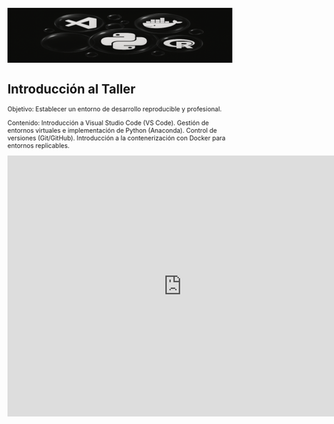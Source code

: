 ![banner 1](images/banner1.png ':class=banner-image')

# Introducción al Taller

Objetivo: Establecer un entorno de desarrollo reproducible y profesional.

Contenido: Introducción a Visual Studio Code (VS Code). Gestión de entornos virtuales e implementación de Python (Anaconda). Control de versiones (Git/GitHub). Introducción a la contenerización con Docker para entornos replicables.

<div class="video-container-4by3"><iframe width="780" height="585" src="https://www.youtube.com/live/KJsveFYG7Wg?si=OkWFSJXw7_wTSku1" frameborder="0" allow="accelerometer; autoplay; encrypted-media; gyroscope; picture-in-picture" allowfullscreen></iframe></div>